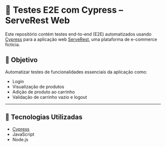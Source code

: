 # 🧪 Testes E2E com Cypress – ServeRest Web

Este repositório contém testes end-to-end (E2E) automatizados usando [Cypress](https://www.cypress.io/) para a aplicação web [ServeRest](https://front.serverest.dev), uma plataforma de e-commerce fictícia.

## 📌 Objetivo

Automatizar testes de funcionalidades essenciais da aplicação como:
- Login
- Visualização de produtos
- Adição de produto ao carrinho
- Validação de carrinho vazio e logout

---

## 🧰 Tecnologias Utilizadas

- [Cypress](https://www.cypress.io/)
- JavaScript
- Node.js
